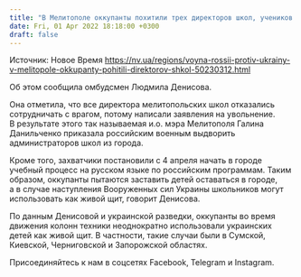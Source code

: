 ```yaml
---
title: "В Мелитополе оккупанты похитили трех директоров школ, учеников оставляют в городе для живого щита — Денисова"
date: Fri, 01 Apr 2022 18:18:00 +0300
draft: false
---
```

Источник: Новое Время https://nv.ua/regions/voyna-rossii-protiv-ukrainy-v-melitopole-okkupanty-pohitili-direktorov-shkol-50230312.html


 Об этом сообщила омбудсмен Людмила Денисова.

Она отметила, что все директора мелитопольских школ отказались сотрудничать с врагом, потому написали заявления на увольнение. В результате этого так называемая и.о. мэра Мелитополя Галина Данильченко приказала российским военным выдворить администраторов школ из города.

Кроме того, захватчики постановили с 4 апреля начать в городе учебный процесс на русском языке по российским программам. Таким образом, оккупанты пытаются заставить детей оставаться в городе, а в случае наступления Вооруженных сил Украины школьников могут использовать как живой щит, говорит Денисова.

По данным Денисовой и украинской разведки, оккупанты во время движения колонн техники неоднократно использовали украинских детей как живой щит. В частности, такие случаи были в Сумской, Киевской, Черниговской и Запорожской областях.

Присоединяйтесь к нам в соцсетях Facebook, Telegram и Instagram.
